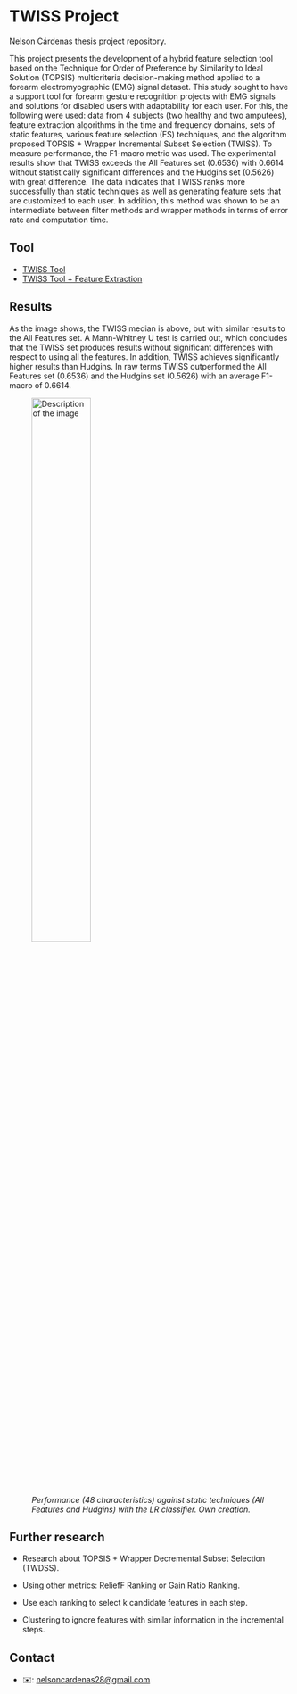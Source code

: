 # TWISS Project

Nelson Cárdenas thesis project repository.

This project presents the development of a hybrid feature selection tool based on the Technique for Order of Preference by Similarity to Ideal Solution (TOPSIS) multicriteria decision-making method applied to a forearm electromyographic (EMG) signal dataset. This study sought to have a support tool for forearm gesture recognition projects with EMG signals and solutions for disabled users with adaptability for each user. For this, the following were used: data from 4 subjects (two healthy and two amputees), feature extraction algorithms in the time and frequency domains, sets of static features, various feature selection (FS) techniques, and the algorithm proposed TOPSIS + Wrapper Incremental Subset Selection (TWISS). To measure performance, the F1-macro metric was used. The experimental results show that TWISS exceeds the All Features set (0.6536) with 0.6614 without statistically significant differences and the Hudgins set (0.5626) with great difference. The data indicates that TWISS ranks more successfully than static techniques as well as generating feature sets that are customized to each user. In addition, this method was shown to be an intermediate between filter methods and wrapper methods in terms of error rate and computation time.

## Tool
- [TWISS Tool](https://colab.research.google.com/drive/1izDHLwcZMSNXFMrl6luxzco1cBTnjIUy#scrollTo=zuNPZYjjzH2g)
- [TWISS Tool + Feature Extraction](https://colab.research.google.com/drive/1FR3xkad-RDvly9OLZYEP_mZYXLw_zWQ8)

## Results

As the image shows, the TWISS median is above, but with similar results to the All Features set. A Mann-Whitney U test is carried out, which concludes that the TWISS set produces results without significant differences with respect to using all the features. In addition, TWISS achieves significantly higher results than Hudgins. In raw terms TWISS outperformed the All Features set (0.6536) and the Hudgins set (0.5626) with an average F1-macro of 0.6614.

<figure>
  <img src="https://github.com/nelsoncardenas/twiss_project/assets/18086414/72ee7b7d-796f-49b6-8879-b2b36d7a9e72" alt="Description of the image" style="width: 50%; height: auto;"">
  <figcaption>
    <br><i>Performance (48 characteristics) against static techniques (All Features and Hudgins) with the LR classifier. Own creation.</i>
  </figcaption>
</figure>

## Further research

- Research about TOPSIS + Wrapper Decremental Subset Selection (TWDSS).

- Using other metrics: ReliefF Ranking or Gain Ratio Ranking.

- Use each ranking to select k candidate features in each step.

- Clustering to ignore features with similar information in the incremental steps.

## Contact

- ✉️: nelsoncardenas28@gmail.com
